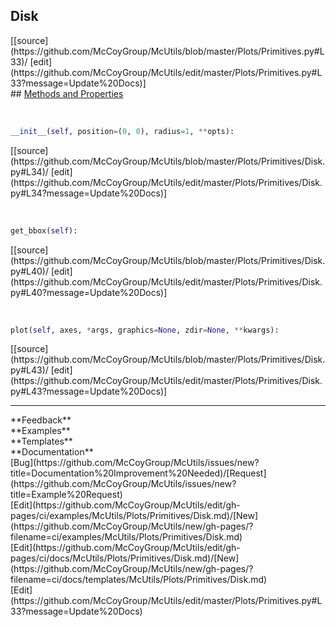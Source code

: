 ## <a id="McUtils.Plots.Primitives.Disk">Disk</a> 

<div class="docs-source-link" markdown="1">
[[source](https://github.com/McCoyGroup/McUtils/blob/master/Plots/Primitives.py#L33)/
[edit](https://github.com/McCoyGroup/McUtils/edit/master/Plots/Primitives.py#L33?message=Update%20Docs)]
</div>









<div class="collapsible-section">
 <div class="collapsible-section collapsible-section-header" markdown="1">
## <a class="collapse-link" data-toggle="collapse" href="#methods" markdown="1"> Methods and Properties</a> <a class="float-right" data-toggle="collapse" href="#methods"><i class="fa fa-chevron-down"></i></a>
 </div>
 <div class="collapsible-section collapsible-section-body collapse show" id="methods" markdown="1">
 
<a id="McUtils.Plots.Primitives.Disk.__init__" class="docs-object-method">&nbsp;</a> 
```python
__init__(self, position=(0, 0), radius=1, **opts): 
```
<div class="docs-source-link" markdown="1">
[[source](https://github.com/McCoyGroup/McUtils/blob/master/Plots/Primitives/Disk.py#L34)/
[edit](https://github.com/McCoyGroup/McUtils/edit/master/Plots/Primitives/Disk.py#L34?message=Update%20Docs)]
</div>


<a id="McUtils.Plots.Primitives.Disk.get_bbox" class="docs-object-method">&nbsp;</a> 
```python
get_bbox(self): 
```
<div class="docs-source-link" markdown="1">
[[source](https://github.com/McCoyGroup/McUtils/blob/master/Plots/Primitives/Disk.py#L40)/
[edit](https://github.com/McCoyGroup/McUtils/edit/master/Plots/Primitives/Disk.py#L40?message=Update%20Docs)]
</div>


<a id="McUtils.Plots.Primitives.Disk.plot" class="docs-object-method">&nbsp;</a> 
```python
plot(self, axes, *args, graphics=None, zdir=None, **kwargs): 
```
<div class="docs-source-link" markdown="1">
[[source](https://github.com/McCoyGroup/McUtils/blob/master/Plots/Primitives/Disk.py#L43)/
[edit](https://github.com/McCoyGroup/McUtils/edit/master/Plots/Primitives/Disk.py#L43?message=Update%20Docs)]
</div>
 </div>
</div>












---


<div markdown="1" class="text-secondary">
<div class="container">
  <div class="row">
   <div class="col" markdown="1">
**Feedback**   
</div>
   <div class="col" markdown="1">
**Examples**   
</div>
   <div class="col" markdown="1">
**Templates**   
</div>
   <div class="col" markdown="1">
**Documentation**   
</div>
   <div class="col" markdown="1">
   
</div>
   <div class="col" markdown="1">
   
</div>
   <div class="col" markdown="1">
   
</div>
</div>
  <div class="row">
   <div class="col" markdown="1">
[Bug](https://github.com/McCoyGroup/McUtils/issues/new?title=Documentation%20Improvement%20Needed)/[Request](https://github.com/McCoyGroup/McUtils/issues/new?title=Example%20Request)   
</div>
   <div class="col" markdown="1">
[Edit](https://github.com/McCoyGroup/McUtils/edit/gh-pages/ci/examples/McUtils/Plots/Primitives/Disk.md)/[New](https://github.com/McCoyGroup/McUtils/new/gh-pages/?filename=ci/examples/McUtils/Plots/Primitives/Disk.md)   
</div>
   <div class="col" markdown="1">
[Edit](https://github.com/McCoyGroup/McUtils/edit/gh-pages/ci/docs/McUtils/Plots/Primitives/Disk.md)/[New](https://github.com/McCoyGroup/McUtils/new/gh-pages/?filename=ci/docs/templates/McUtils/Plots/Primitives/Disk.md)   
</div>
   <div class="col" markdown="1">
[Edit](https://github.com/McCoyGroup/McUtils/edit/master/Plots/Primitives.py#L33?message=Update%20Docs)   
</div>
   <div class="col" markdown="1">
   
</div>
   <div class="col" markdown="1">
   
</div>
   <div class="col" markdown="1">
   
</div>
</div>
</div>
</div>